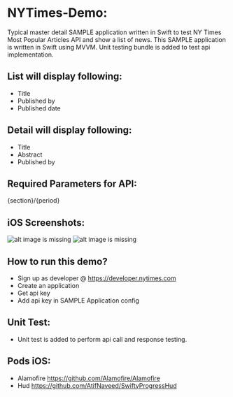 # NYTimes-Demo:
Typical master detail SAMPLE application written in Swift to test NY Times Most Popular Articles API and show a list of news.
This SAMPLE application is written in Swift using MVVM. Unit testing bundle is added to test api implementation.

## List will display following:
- Title
- Published by
- Published date

## Detail will display following:
- Title
- Abstract
- Published by

## Required Parameters for API:
{section}/{period}

## iOS Screenshots:
![alt image is missing](https://res.cloudinary.com/atifcloud/image/upload/c_scale,h_763/v1635947004/1.53.31_qosbc0.png)
![alt image is missing](https://res.cloudinary.com/atifcloud/image/upload/c_scale,h_763/v1635947007/2.53.39_jvgjtt.png)

## How to run this demo?
- Sign up as developer @ https://developer.nytimes.com
- Create an application
- Get api key
- Add api key in SAMPLE Application config

## Unit Test:
- Unit test is added to perform api call and response testing.

## Pods iOS:
- Alamofire https://github.com/Alamofire/Alamofire
- Hud https://github.com/AtifNaveed/SwiftyProgressHud

